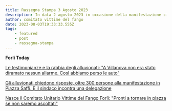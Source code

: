 ```yaml
---
title: Rassegna Stampa 3 Agosto 2023
description: In data 2 agosto 2023 in occasione della manifestazione cittadina
author: comitato vittime del fango
date: 2023-08-03T19:33:33.555Z
tags: 
    - featured
    - post
    - rassegna-stampa
---
```

**Forli Today**

[Le testimonianze e la rabbia degli alluvionati: "A Villanova non era stato diramato nessun allarme. Così abbiamo perso le auto"](https://www.forlitoday.it/video/alluvione-manifestazione-piazza-saffi-testimonianze.html)

[Gli alluvionati chiedono risposte, oltre 300 persone alla manifestazione in Piazza Saffi. E il sindaco incontra una delegazione](https://www.forlitoday.it/video/manifestazione-alluvionati-2-agosto-2023-piazza-saffi.html)

[Nasce il Comitato Unitario Vittime del Fango Forlì: "Pronti a tornare in piazza se non saremo ascoltati"](https://www.forlitoday.it/cronaca/alluvione-comitato-vittime-fango.html)

